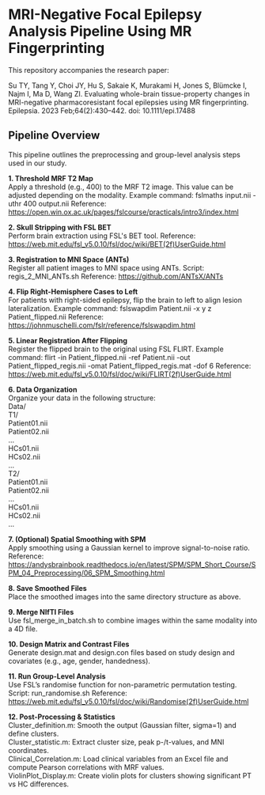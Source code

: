 # MRI-Negative Focal Epilepsy Analysis Pipeline Using MR Fingerprinting
This repository accompanies the research paper:

Su TY, Tang Y, Choi JY, Hu S, Sakaie K, Murakami H, Jones S, Blümcke I, Najm I, Ma D, Wang ZI.
Evaluating whole-brain tissue-property changes in MRI-negative pharmacoresistant focal epilepsies using MR fingerprinting.
Epilepsia. 2023 Feb;64(2):430–442. doi: 10.1111/epi.17488

## Pipeline Overview
This pipeline outlines the preprocessing and group-level analysis steps used in our study.

**1. Threshold MRF T2 Map**  
Apply a threshold (e.g., 400) to the MRF T2 image. This value can be adjusted depending on the modality.
Example command:
fslmaths input.nii -uthr 400 output.nii
Reference: https://open.win.ox.ac.uk/pages/fslcourse/practicals/intro3/index.html

**2. Skull Stripping with FSL BET**  
Perform brain extraction using FSL's BET tool.
Reference: https://web.mit.edu/fsl_v5.0.10/fsl/doc/wiki/BET(2f)UserGuide.html

**3. Registration to MNI Space (ANTs)**  
Register all patient images to MNI space using ANTs.
Script: regis_2_MNI_ANTs.sh
Reference: https://github.com/ANTsX/ANTs

**4. Flip Right-Hemisphere Cases to Left**  
For patients with right-sided epilepsy, flip the brain to left to align lesion lateralization.
Example command:
fslswapdim Patient.nii -x y z Patient_flipped.nii
Reference: https://johnmuschelli.com/fslr/reference/fslswapdim.html

**5. Linear Registration After Flipping**  
Register the flipped brain to the original using FSL FLIRT.
Example command:
flirt -in Patient_flipped.nii -ref Patient.nii -out Patient_flipped_regis.nii -omat Patient_flipped_regis.mat -dof 6
Reference: https://web.mit.edu/fsl_v5.0.10/fsl/doc/wiki/FLIRT(2f)UserGuide.html

**6. Data Organization**  
Organize your data in the following structure:  
Data/  
  T1/  
    Patient01.nii  
    Patient02.nii  
    ...  
    HCs01.nii  
    HCs02.nii  
    ...  
  T2/  
    Patient01.nii  
    Patient02.nii  
    ...  
    HCs01.nii  
    HCs02.nii  
    ...  
    
**7. (Optional) Spatial Smoothing with SPM**  
Apply smoothing using a Gaussian kernel to improve signal-to-noise ratio.
Reference: https://andysbrainbook.readthedocs.io/en/latest/SPM/SPM_Short_Course/SPM_04_Preprocessing/06_SPM_Smoothing.html

**8. Save Smoothed Files**  
Place the smoothed images into the same directory structure as above.

**9. Merge NIfTI Files**  
Use fsl_merge_in_batch.sh to combine images within the same modality into a 4D file.

**10. Design Matrix and Contrast Files**  
Generate design.mat and design.con files based on study design and covariates (e.g., age, gender, handedness).

**11. Run Group-Level Analysis**  
Use FSL’s randomise function for non-parametric permutation testing.
Script: run_randomise.sh
Reference: https://web.mit.edu/fsl_v5.0.10/fsl/doc/wiki/Randomise(2f)UserGuide.html

**12. Post-Processing & Statistics**  
Cluster_definition.m: Smooth the output (Gaussian filter, sigma=1) and define clusters.  
Cluster_statistic.m: Extract cluster size, peak p-/t-values, and MNI coordinates.  
Clinical_Correlation.m: Load clinical variables from an Excel file and compute Pearson correlations with MRF values.  
ViolinPlot_Display.m: Create violin plots for clusters showing significant PT vs HC differences.
